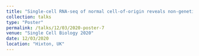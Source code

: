```yaml
---
title: "Single-cell RNA-seq of normal cell-of-origin reveals non-genetic heterogeneity of serous ovarian cancer"
collection: talks
type: "Poster"
permalink: /talks/12/03/2020-poster-7
venue: "Single Cell Biology 2020"
date: 12/03/2020
location: "Hixton, UK"
---
```

